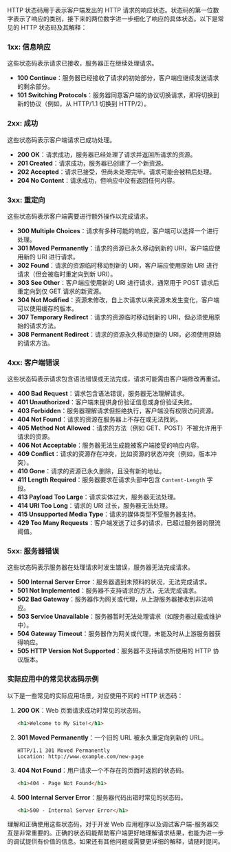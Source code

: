 HTTP 状态码用于表示客户端发出的 HTTP 请求的响应状态。状态码的第一位数字表示了响应的类别，接下来的两位数字进一步细化了响应的具体状态。以下是常见的 HTTP 状态码及其解释：

### 1xx: 信息响应

这些状态码表示请求已接收，服务器正在继续处理请求。

- **100 Continue**：服务器已经接收了请求的初始部分，客户端应继续发送请求的剩余部分。
- **101 Switching Protocols**：服务器同意客户端的协议切换请求，即将切换到新的协议（例如，从 HTTP/1.1 切换到 HTTP/2）。

### 2xx: 成功

这些状态码表示客户端请求已成功处理。

- **200 OK**：请求成功，服务器已经处理了请求并返回所请求的资源。
- **201 Created**：请求成功，服务器已创建了一个新资源。
- **202 Accepted**：请求已接受，但尚未处理完毕。请求可能会被稍后处理。
- **204 No Content**：请求成功，但响应中没有返回任何内容。

### 3xx: 重定向

这些状态码表示客户端需要进行额外操作以完成请求。

- **300 Multiple Choices**：请求有多种可能的响应，客户端可以选择一个进行处理。
- **301 Moved Permanently**：请求的资源已永久移动到新的 URI，客户端应使用新的 URI 进行请求。
- **302 Found**：请求的资源临时移动到新的 URI，客户端应使用原始 URI 进行请求（但会被临时重定向到新 URI）。
- **303 See Other**：客户端应使用新的 URI 进行请求，通常用于 POST 请求后重定向到仅 GET 请求的新资源。
- **304 Not Modified**：资源未修改，自上次请求以来资源未发生变化，客户端可以使用缓存的版本。
- **307 Temporary Redirect**：请求的资源临时移动到新的 URI，但必须使用原始的请求方法。
- **308 Permanent Redirect**：请求的资源永久移动到新的 URI，必须使用原始的请求方法。

### 4xx: 客户端错误

这些状态码表示请求包含语法错误或无法完成，请求可能需由客户端修改再重试。

- **400 Bad Request**：请求包含语法错误，服务器无法理解请求。
- **401 Unauthorized**：客户端未提供身份验证信息或身份验证失败。
- **403 Forbidden**：服务器理解请求但拒绝执行，客户端没有权限访问资源。
- **404 Not Found**：请求的资源在服务器上不存在或无法找到。
- **405 Method Not Allowed**：请求的方法（例如 GET、POST）不被允许用于请求的资源。
- **406 Not Acceptable**：服务器无法生成能被客户端接受的响应内容。
- **409 Conflict**：请求的资源存在冲突，比如资源的状态冲突（例如，版本冲突）。
- **410 Gone**：请求的资源已永久删除，且没有新的地址。
- **411 Length Required**：服务器要求在请求头部中包含 `Content-Length` 字段。
- **413 Payload Too Large**：请求实体过大，服务器无法处理。
- **414 URI Too Long**：请求的 URI 过长，服务器无法处理。
- **415 Unsupported Media Type**：请求的媒体类型不受服务器支持。
- **429 Too Many Requests**：客户端发送了过多的请求，已超过服务器的限流阈值。

### 5xx: 服务器错误

这些状态码表示服务器在处理请求时发生错误，服务器无法完成请求。

- **500 Internal Server Error**：服务器遇到未预料的状况，无法完成请求。
- **501 Not Implemented**：服务器不支持请求的方法，无法完成请求。
- **502 Bad Gateway**：服务器作为网关或代理，从上游服务器接收到非法响应。
- **503 Service Unavailable**：服务器暂时无法处理请求（如服务器过载或维护中）。
- **504 Gateway Timeout**：服务器作为网关或代理，未能及时从上游服务器获得响应。
- **505 HTTP Version Not Supported**：服务器不支持请求所使用的 HTTP 协议版本。

### 实际应用中的常见状态码示例

以下是一些常见的实际应用场景，对应使用不同的 HTTP 状态码：

1. **200 OK**：Web 页面请求成功时常见的状态码。
    ```html
    <h1>Welcome to My Site!</h1>
    ```

2. **301 Moved Permanently**：一个旧的 URL 被永久重定向到新的 URL。
    ```http
    HTTP/1.1 301 Moved Permanently
    Location: http://www.example.com/new-page
    ```

3. **404 Not Found**：用户请求一个不存在的页面时返回的状态码。
    ```html
    <h1>404 - Page Not Found</h1>
    ```

4. **500 Internal Server Error**：服务器代码出错时常见的状态码。
    ```html
    <h1>500 - Internal Server Error</h1>
    ```

理解和正确使用这些状态码，对于开发 Web 应用程序以及调试客户端-服务器交互是非常重要的。正确的状态码能帮助客户端更好地理解请求结果，也能为进一步的调试提供有价值的信息。如果还有其他问题或需要更详细的解释，请随时提问。